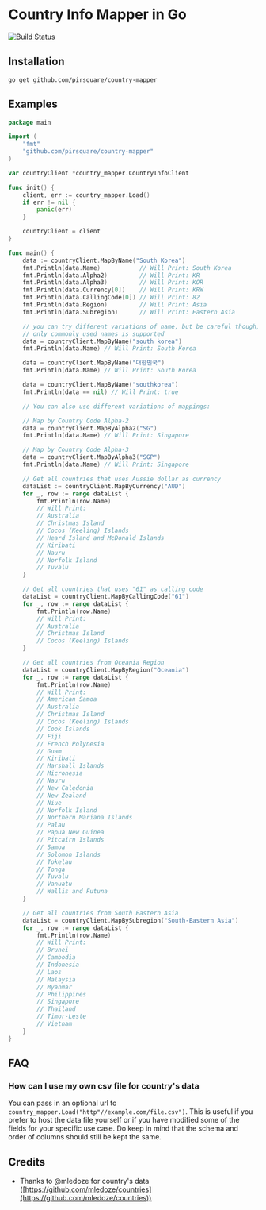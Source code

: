 # Country Info Mapper in Go
[![Build Status](https://travis-ci.org/pirsquare/country-mapper.svg?branch=master)](https://travis-ci.org/pirsquare/country-mapper)

## Installation

    go get github.com/pirsquare/country-mapper


## Examples
```go
package main

import (
	"fmt"
	"github.com/pirsquare/country-mapper"
)

var countryClient *country_mapper.CountryInfoClient

func init() {
	client, err := country_mapper.Load()
	if err != nil {
		panic(err)
	}

	countryClient = client
}

func main() {
	data := countryClient.MapByName("South Korea")
	fmt.Println(data.Name)           // Will Print: South Korea
	fmt.Println(data.Alpha2)         // Will Print: KR
	fmt.Println(data.Alpha3)         // Will Print: KOR
	fmt.Println(data.Currency[0])    // Will Print: KRW
	fmt.Println(data.CallingCode[0]) // Will Print: 82
	fmt.Println(data.Region)         // Will Print: Asia
	fmt.Println(data.Subregion)      // Will Print: Eastern Asia

	// you can try different variations of name, but be careful though,
	// only commonly used names is supported
	data = countryClient.MapByName("south korea")
	fmt.Println(data.Name) // Will Print: South Korea

	data = countryClient.MapByName("대한민국")
	fmt.Println(data.Name) // Will Print: South Korea

	data = countryClient.MapByName("southkorea")
	fmt.Println(data == nil) // Will Print: true

	// You can also use different variations of mappings:

	// Map by Country Code Alpha-2
	data = countryClient.MapByAlpha2("SG")
	fmt.Println(data.Name) // Will Print: Singapore

	// Map by Country Code Alpha-3
	data = countryClient.MapByAlpha3("SGP")
	fmt.Println(data.Name) // Will Print: Singapore

	// Get all countries that uses Aussie dollar as currency
	dataList := countryClient.MapByCurrency("AUD")
	for _, row := range dataList {
		fmt.Println(row.Name)
		// Will Print:
		// Australia
		// Christmas Island
		// Cocos (Keeling) Islands
		// Heard Island and McDonald Islands
		// Kiribati
		// Nauru
		// Norfolk Island
		// Tuvalu
	}

	// Get all countries that uses "61" as calling code
	dataList = countryClient.MapByCallingCode("61")
	for _, row := range dataList {
		fmt.Println(row.Name)
		// Will Print:
		// Australia
		// Christmas Island
		// Cocos (Keeling) Islands
	}

	// Get all countries from Oceania Region
	dataList = countryClient.MapByRegion("Oceania")
	for _, row := range dataList {
		fmt.Println(row.Name)
		// Will Print:
		// American Samoa
		// Australia
		// Christmas Island
		// Cocos (Keeling) Islands
		// Cook Islands
		// Fiji
		// French Polynesia
		// Guam
		// Kiribati
		// Marshall Islands
		// Micronesia
		// Nauru
		// New Caledonia
		// New Zealand
		// Niue
		// Norfolk Island
		// Northern Mariana Islands
		// Palau
		// Papua New Guinea
		// Pitcairn Islands
		// Samoa
		// Solomon Islands
		// Tokelau
		// Tonga
		// Tuvalu
		// Vanuatu
		// Wallis and Futuna
	}

	// Get all countries from South Eastern Asia
	dataList = countryClient.MapBySubregion("South-Eastern Asia")
	for _, row := range dataList {
		fmt.Println(row.Name)
		// Will Print:
		// Brunei
		// Cambodia
		// Indonesia
		// Laos
		// Malaysia
		// Myanmar
		// Philippines
		// Singapore
		// Thailand
		// Timor-Leste
		// Vietnam
	}
}

```


## FAQ
### How can I use my own csv file for country's data
You can pass in an optional url to `country_mapper.Load("http"//example.com/file.csv")`. This is useful if you prefer to host the data file yourself or if you have modified some of the fields for your specific use case. Do keep in mind that the schema and order of columns should still be kept the same.


## Credits
- Thanks to @mledoze for country's data ([https://github.com/mledoze/countries](https://github.com/mledoze/countries))